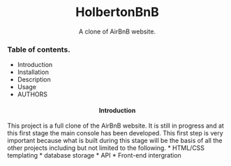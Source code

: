 <h1 align="center">HolbertonBnB</h1>
<p align="center">A clone of AirBnB website.</p>

### Table of contents.</br>
* Introduction
* Installation
* Description
* Usage
* AUTHORS

<h4 align="center">Introduction</h1>
This project is a full clone of the AirBnB website. It is still in progress
and at this first stage the main console has been developed. This first step is
very important because what is built during this stage will be the basis of all
the other projects including but not limited to the following.
* HTML/CSS templating
* database storage
* API
* Front-end intergration

